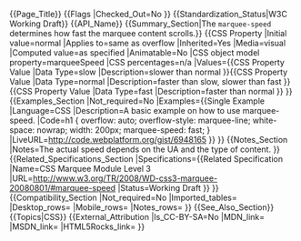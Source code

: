 {{Page_Title}}
{{Flags
|Checked_Out=No
}}
{{Standardization_Status|W3C Working Draft}}
{{API_Name}}
{{Summary_Section|The <code>marquee-speed</code> determines how fast the marquee content scrolls.}}
{{CSS Property
|Initial value=normal
|Applies to=same as overflow
|Inherited=Yes
|Media=visual
|Computed value=as specified
|Animatable=No
|CSS object model property=marqueeSpeed
|CSS percentages=n/a
|Values={{CSS Property Value
|Data Type=slow
|Description=slower than normal
}}{{CSS Property Value
|Data Type=normal
|Description=faster than slow, slower than fast
}}{{CSS Property Value
|Data Type=fast
|Description=faster than normal
}}
}}
{{Examples_Section
|Not_required=No
|Examples={{Single Example
|Language=CSS
|Description=A basic example on how to use marquee-speed.
|Code=h1 {
	overflow: auto; 
	overflow-style: marquee-line;
	white-space: nowrap;
	width: 200px;
	marquee-speed: fast;
}
|LiveURL=http://code.webplatform.org/gist/6948165
}}
}}
{{Notes_Section
|Notes=The actual speed depends on the UA and the type of content.
}}
{{Related_Specifications_Section
|Specifications={{Related Specification
|Name=CSS Marquee Module Level 3
|URL=http://www.w3.org/TR/2008/WD-css3-marquee-20080801/#marquee-speed
|Status=Working Draft
}}
}}
{{Compatibility_Section
|Not_required=No
|Imported_tables=
|Desktop_rows=
|Mobile_rows=
|Notes_rows=
}}
{{See_Also_Section}}
{{Topics|CSS}}
{{External_Attribution
|Is_CC-BY-SA=No
|MDN_link=
|MSDN_link=
|HTML5Rocks_link=
}}